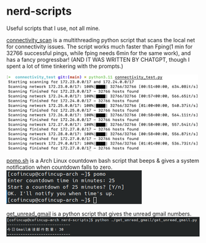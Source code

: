 # nerd-scripts
Useful scripts that I use, not all mine.

[connectivity_scan](https://github.com/CofinCup/nerd-scripts/tree/main/connectivity_test) is a multithreading python script that scans the local net for connectivity issues. The script works much faster than Fping(1 min for 32766 successful pings, while fping needs 6min for the same work), and has a fancy progressbar! (AND IT WAS WRITTEN BY CHATGPT, though I spent a lot of time tinkering with the prompts.)

<img src="./connectivity_test/1.png" width="500" />

[pomo.sh](https://github.com/CofinCup/nerd-scripts/tree/main/pomo) is a Arch Linux countdown bash script that beeps & gives a system notification when countdown falls to zero.
![pomo.sh](./pomo/1.png)

[get_unread_gmail](https://github.com/CofinCup/nerd-scripts/tree/main/get_unread_gmail) is a python script that gives the unread gmail numbers.
![get_unread_gmail](./get_unread_gmail/1.png)
